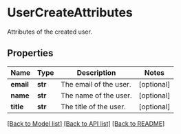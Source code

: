 # UserCreateAttributes

Attributes of the created user.
## Properties
Name | Type | Description | Notes
------------ | ------------- | ------------- | -------------
**email** | **str** | The email of the user. | [optional] 
**name** | **str** | The name of the user. | [optional] 
**title** | **str** | The title of the user. | [optional] 

[[Back to Model list]](README.md#documentation-for-models) [[Back to API list]](README.md#documentation-for-api-endpoints) [[Back to README]](README.md)


